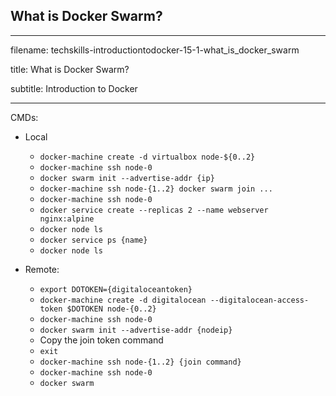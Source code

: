 ## What is Docker Swarm?
---------------------------------------------------------------------------

filename: techskills-introductiontodocker-15-1-what_is_docker_swarm

title: What is Docker Swarm?

subtitle: Introduction to Docker

---------------------------------------------------------------------------

CMDs:

  - Local
    + `docker-machine create -d virtualbox node-${0..2}`
    + `docker-machine ssh node-0`
    + `docker swarm init --advertise-addr {ip}`
    + `docker-machine ssh node-{1..2} docker swarm join ...`
    + `docker-machine ssh node-0`
    + `docker service create --replicas 2 --name webserver nginx:alpine`
    + `docker node ls`
    + `docker service ps {name}`
    + `docker node ls`

  - Remote:
    + `export DOTOKEN={digitaloceantoken}`
    + `docker-machine create -d digitalocean --digitalocean-access-token $DOTOKEN node-{0..2}`
    + `docker-machine ssh node-0`
    + `docker swarm init --advertise-addr {nodeip}`
    + Copy the join token command
    + `exit`
    + `docker-machine ssh node-{1..2} {join command}`
    + `docker-machine ssh node-0`
    + `docker swarm `
